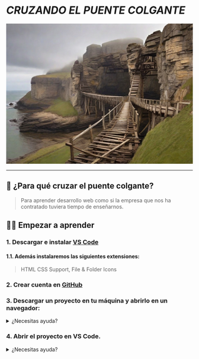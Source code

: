 # *CRUZANDO EL PUENTE COLGANTE*

![ouente_colgante](images/Leonardo_Diffusion_XL_dilapidated_old_wooden_suspension_bridge_0.jpg)

<hr>

## 🌉 ¿Para qué cruzar el puente colgante?

> Para aprender desarrollo web como si la empresa que nos ha contratado tuviera tiempo de enseñarnos.

## 🧑‍🎓 Empezar a aprender

### 1. Descargar e instalar [VS Code](https://code.visualstudio.com/)

#### 1.1. Además instalaremos las siguientes extensiones:

> HTML CSS Support, File & Folder Icons

### 2. Crear cuenta en [GitHub](https://github.com/login)

### 3. Descargar un proyecto en tu máquina y abrirlo en un navegador:

<details>
<summary>¿Necesitas ayuda?</summary>

- Instalar desde consola [Git](https://git-scm.com/book/es/v2/Inicio---Sobre-el-Control-de-Versiones-Instalaci%C3%B3n-de-Git)
- Instalar desde consola [GitHub CLI](https://www.kdnuggets.com/2023/03/getting-started-github-cli.html).
- Crear una carpeta workspace a la altura de tu usuario:
![workspace_folder](images/workspace.png)
- En consola. Dentro de la carpeta workspace descargar este [proyecto](https://github.com/MGuiGaDev/puente_colgante). Clic en **Code**, seleccionar **GitHub Cli** y copiar comando.
![repo_clone](images/repo_clone.png)
</details>

### 4. Abrir el proyecto en VS Code.
<details>
<summary>¿Necesitas ayuda?</summary>

- Situarnos dentro de la carpeta workspace y ejecutar comando: ``gh repo clone MGuiGaDev/puente_colgante``.

- Entrar en el repositorio descargado: ``cd puente_colgante``.

- Ejecutar el siguiente comando: ``code .``.
</details>